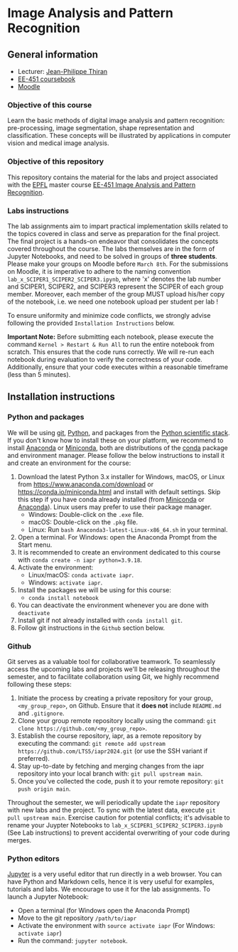 # Image Analysis and Pattern Recognition

## General information
* Lecturer: [Jean-Philippe Thiran][jpt]
* [EE-451 coursebook][coursebook]
* [Moodle][moodle]

[moodle]: https://moodle.epfl.ch/course/view.php?id=5091
[jpt]: https://people.epfl.ch/115534
[coursebook]: https://edu.epfl.ch/coursebook/en/image-analysis-and-pattern-recognition-EE-451

### Objective of this course
Learn the basic methods of digital image analysis and pattern recognition:
pre-processing, image segmentation, shape representation and classification.
These concepts will be illustrated by applications in computer vision and
medical image analysis.

### Objective of this repository
This repository contains the material for the labs and project associated with
the [EPFL] master course
[EE-451 Image Analysis and Pattern Recognition][edu].

[epfl]: https://www.epfl.ch/
[edu]: https://edu.epfl.ch/coursebook/en/image-analysis-and-pattern-recognition-EE-451

### Labs instructions

The lab assignments aim to impart practical implementation skills related to the topics covered in class and serve as preparation for the final project. The final project is a hands-on endeavor that consolidates the concepts covered throughout the course. The labs themselves are in the form of Jupyter Notebooks, and need to be solved in groups of **three students**. Please make your groups on Moodle before `March 8th`.
For the submissions on Moodle, it is imperative to adhere to the naming convention `lab_x_SCIPER1_SCIPER2_SCIPER3.ipynb`, where 'x' denotes the lab number and SCIPER1, SCIPER2, and SCIPER3 represent the SCIPER of each group member. Moreover, each member of the group MUST upload his/her copy of the notebook, i.e. we need one notebook upload per student per lab ! 

To ensure uniformity and minimize code conflicts, we strongly advise following the provided `Installation Instructions` below.

**Important Note:** Before submitting each notebook, please execute the command `Kernel > Restart & Run All` to run the entire notebook from scratch. This ensures that the code runs correctly. We will re-run each notebook during evaluation to verify the correctness of your code. Additionally, ensure that your code executes within a reasonable timeframe (less than 5 minutes).

## Installation instructions

### Python and packages
We will be using [git], [Python], and packages from the
[Python scientific stack][scipy].
If you don't know how to install these on your platform, we recommend to
install [Anaconda] or [Miniconda], both are distributions of the [conda]
package and environment manager.
Please follow the below instructions to install it and create an environment
for the course:

1. Download the latest Python 3.x installer for Windows, macOS, or Linux from
   <https://www.anaconda.com/download> or <https://conda.io/miniconda.html>
   and install with default settings.
   Skip this step if you have conda already installed (from [Miniconda] or
   [Anaconda]).
   Linux users may prefer to use their package manager.
   * Windows: Double-click on the `.exe` file.
   * macOS: Double-click on the `.pkg` file.
   * Linux: Run `bash Anaconda3-latest-Linux-x86_64.sh` in your terminal.
1. Open a terminal. For Windows: open the Anaconda Prompt from the Start menu.
1. It is recommended to create an environment dedicated to this course with
   `conda create -n iapr python=3.9.18`.
1. Activate the environment:
   * Linux/macOS: `conda activate iapr`.
   * Windows: `activate iapr`.
1. Install the packages we will be using for this course:
   * `conda install notebook`
1. You can deactivate the environment whenever you are done with `deactivate`
1. Install git if not already installed with `conda install git`.
1. Follow git instructions in the `Github` section below.
   
[git]: https://git-scm.com
[python]: https://www.python.org
[scipy]: https://www.scipy.org
[anaconda]: https://anaconda.org
[miniconda]: https://conda.io/miniconda.html
[conda]: https://conda.io

### Github

Git serves as a valuable tool for collaborative teamwork. To seamlessly access the upcoming labs and projects we'll be releasing throughout the semester, and to facilitate collaboration using Git, we highly recommend following these steps:

1. Initiate the process by creating a private repository for your group, `<my_group_repo>`, on Github. Ensure that it **does not** include `README.md` and `.gitignore`.
1. Clone your group remote repository locally using the command: `git clone https://github.com/<my_group_repo>`.
1. Establish the course repository, iapr, as a remote repository by executing the command: `git remote add upstream https://github.com/LTS5/iapr2024.git` (or use the SSH variant if preferred).
1. Stay up-to-date by fetching and merging changes from the iapr repository into your local branch with: `git pull upstream main`.
1. Once you've collected the code, push it to your remote repository: `git push origin main`.

Throughout the semester, we will periodically update the `iapr` repository with new labs and the project. To sync with the latest data, execute `git pull upstream main`. Exercise caution for potential conflicts; it's advisable to rename your Juypter Notebooks to `lab_x_SCIPER1_SCIPER2_SCIPER3.ipynb` (See Lab instructions) to prevent accidental overwriting of your code during merges.

### Python editors

[Jupyter] is a very useful editor that run directly in a web browser.
You can have Python and Markdown cells, hence it is very useful for
 examples, tutorials and labs.
 We encourage to use it for the lab assignments.
 To launch a Jupyter Notebook:
 * Open a terminal (for Windows open the Anaconda Prompt)
 * Move to the git repository `/path/to/iapr`
 * Activate the environment with `source activate iapr` (For Windows:
 `activate iapr`)
 * Run the command: `jupyter notebook`.

[jupyter]: https://jupyter.org/
